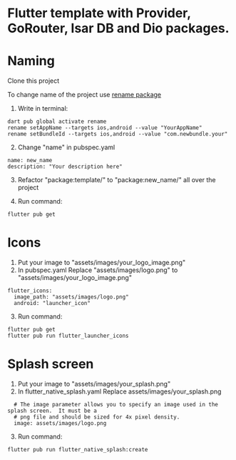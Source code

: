 # Flutter template with Provider, GoRouter, Isar DB and Dio packages.

# Naming

Clone this project

To change name of the project use [rename package](https://pub.dev/packages/rename)

1) Write in terminal:
```
dart pub global activate rename
rename setAppName --targets ios,android --value "YourAppName"
rename setBundleId --targets ios,android --value "com.newbundle.your"
```

2) Change "name" in pubspec.yaml
```
name: new_name
description: "Your description here"
```

3) Refactor "package:template/" to "package:new_name/" all over the project

4) Run command:
```
flutter pub get
```

# Icons

1) Put your image to "assets/images/your_logo_image.png"
2) In pubspec.yaml 
Replace "assets/images/logo.png" to "assets/images/your_logo_image.png"
```
flutter_icons:
  image_path: "assets/images/logo.png"
  android: "launcher_icon"
```
3) Run command:
```
flutter pub get
flutter pub run flutter_launcher_icons
```

# Splash screen
1) Put your image to "assets/images/your_splash.png"
2) In flutter_native_splash.yaml
Replace assets/images/your_splash.png
```
  # The image parameter allows you to specify an image used in the splash screen.  It must be a
  # png file and should be sized for 4x pixel density.
  image: assets/images/logo.png
```
3) Run command:
```
flutter pub run flutter_native_splash:create
```
